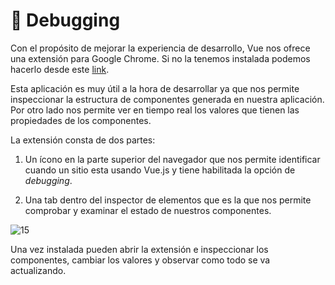 # 🐛 Debugging

Con el propósito de mejorar la experiencia de desarrollo, Vue nos ofrece una extensión para Google Chrome. Si no la tenemos instalada podemos hacerlo desde este [link](https://chrome.google.com/webstore/detail/vuejs-devtools/nhdogjmejiglipccpnnnanhbledajbpd).

Esta aplicación es muy útil a la hora de desarrollar ya que nos permite inspeccionar la estructura de componentes generada en nuestra aplicación. Por otro lado nos permite ver en tiempo real los valores que tienen las propiedades de los componentes.

La extensión consta de dos partes:

1. Un ícono en la parte superior del navegador que nos permite identificar cuando un sitio esta usando Vue.js y tiene habilitada la opción de *debugging*.

2. Una tab dentro del inspector de elementos que es la que nos permite comprobar y examinar el estado de nuestros componentes.

![15](../img/15.gif)

Una vez instalada pueden abrir la extensión e inspeccionar los componentes, cambiar los valores y observar como todo se va actualizando.
